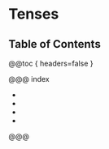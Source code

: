 # Tenses

## Table of Contents

@@toc { headers=false }

@@@ index

- [ ](present_simple.md)
- [ ](present_continuous.md)
- [ ](present_perfect.md)
- [ ](future.md)

@@@
